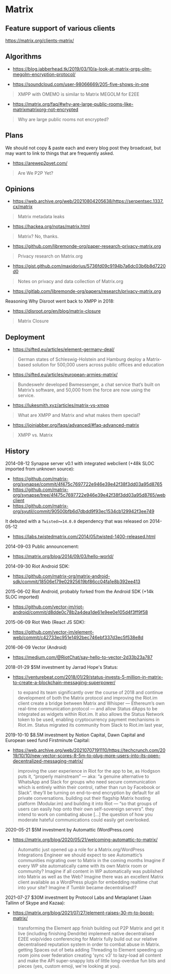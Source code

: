 # Matrix

## Feature support of various clients

https://matrix.org/clients-matrix/

## Algorithms

* https://blog.jabberhead.tk/2019/03/10/a-look-at-matrix-orgs-olm-megolm-encryption-protocol/

* https://soundcloud.com/user-98066669/205-five-shows-in-one

> XMPP with OMEMO is similar to Matrix MEGOLM for E2EE

* https://matrix.org/faq/#why-are-large-public-rooms-like-matrixmatrixorg-not-encrypted

> Why are large public rooms not encrypted?

## Plans

We should not copy & paste each and every blog post they broadcast, but may want to link to things that are frequently asked.

* https://arewep2pyet.com/

> Are We P2P Yet?

## Opinions

* https://web.archive.org/web/20210804205638/https://serpentsec.1337.cx/matrix

> Matrix metadata leaks

* https://hackea.org/notas/matrix.html

> Matrix? No, thanks.

* https://github.com/libremonde-org/paper-research-privacy-matrix.org

> Privacy research on Matrix.org

* https://gist.github.com/maxidorius/5736fd09c9194b7a6dc03b6b8d7220d0

> Notes on privacy and data collection of Matrix.org

* https://gitlab.com/libremonde-org/papers/research/privacy-matrix.org

Reasoning Why Disroot went back to XMPP in 2018:

* https://disroot.org/en/blog/matrix-closure

> Matrix Closure

## Deployment

* https://sifted.eu/articles/element-germany-deal/

> German states of Schleswig-Holstein and Hamburg deploy a Matrix-based solution for 500,000 users across public offices and education

* https://sifted.eu/articles/european-armies-matrix/

> Bundeswehr developed Bwmessenger, a chat service that’s built on Matrix’s software, and 50,000 from the force are now using the service.

* https://lukesmith.xyz/articles/matrix-vs-xmpp

> What are XMPP and Matrix and what makes them special?

* https://joinjabber.org/faqs/advanced/#faq-advanced-matrix

> XMPP vs. Matrix

## History

2014-08-12 Synapse server v0.1 with integrated webclient (+48k SLOC imported from unknown source):

* https://github.com/matrix-org/synapse/commit/4f475c7697722e946e39e42f38f3dd03a95d8765
* https://github.com/matrix-org/synapse/tree/4f475c7697722e946e39e42f38f3dd03a95d8765/webclient
* https://github.com/matrix-org/syutil/commit/90500bfb6d7dbdd9f93ec1534cb129942f3ee749

It debuted with a `Twisted>=14.0.0` dependency that was released on 2014-05-12

* https://labs.twistedmatrix.com/2014/05/twisted-1400-released.html

2014-09-03 Public announcement:

* https://matrix.org/blog/2014/09/03/hello-world/

2014-09-30 Riot Android SDK:

* https://github.com/matrix-org/matrix-android-sdk/commit/18506e179e02925619bf86cc04fa1e8b392ee413

2015-06-02 Riot Android, probably forked from the Android SDK (+14k SLOC imported)

* https://github.com/vector-im/riot-android/commit/d8dde0c78b2a4dea1de61e9ee0e105d4f3ff9f58

2015-06-09 Riot Web (React JS SDK):

* https://github.com/vector-im/element-web/commit/c42733ec951e1492bec746ebf337d3ec5f538e8d

2016-06-09 Vector (Android)

* https://medium.com/@RiotChat/say-hello-to-vector-2d33b23a787

2018-01-29 $5M investment by Jarrad Hope's Status:

* https://venturebeat.com/2018/01/29/status-invests-5-million-in-matrix-to-create-a-blockchain-messaging-superpower/

> to expand its team significantly over the course of 2018 and continue development of both the Matrix protocol and improving the Riot.im client
> create a bridge between Matrix and Whisper — Ethereum’s own real-time communication protocol — and allow Status dApps to be integrated as widgets within Riot.im. It also allows the Status Network token to be used, enabling cryptocurrency payment mechanisms in Riot.im.
> Status migrated its community from Slack to Riot.im last year,

2019-10-10 $8.5M investment by Notion Capital, Dawn Capital and European seed fund Firstminute Capital:

* https://web.archive.org/web/20210707191110/https://techcrunch.com/2019/10/10/new-vector-scores-8-5m-to-plug-more-users-into-its-open-decentralized-messaging-matrix/

> improving the user experience in Riot for the app to be, as Hodgson puts it, “properly mainstream” — aka: “a genuine alternative to WhatsApp and Slack for groups who need secure communication which is entirely within their control, rather than run by Facebook or Slack”.
> they’ll be turning on end-to-end encryption by default for all private conversations.
> building out their flagship Matrix hosting platform (Modular.im) and building it into Riot — “so that groups of users can easily hop onto their own self-sovereign servers”.
> they intend to work on combating abuse [...] the question of how you moderate hateful communications could easily get overlooked.

2020-05-21 $5M investment by Automattic (WordPress.com)

* https://matrix.org/blog/2020/05/21/welcoming-automattic-to-matrix/

> Automattic just opened up a role for a Matrix.org/WordPress Integrations Engineer
> we should expect to see Automattic’s communities migrating over to Matrix in the coming months
> Imagine if every WP site automatically came with its own Matrix room or community?
> Imagine if all content in WP automatically was published into Matrix as well as the Web?
> Imagine there was an excellent Matrix client available as a WordPress plugin for embedding realtime chat into your site?
> Imagine if Tumblr became decentralised!?

2021-07-27 $30M investment by Protocol Labs and Metaplanet (Jaan Tallinn of Skype and Kazaa):

* https://matrix.org/blog/2021/07/27/element-raises-30-m-to-boost-matrix/

> transforming the Element app
> finish building out P2P Matrix and get it live (including finishing Dendrite)
> implement native decentralised E2EE voip/video conferencing for Matrix
> fully build out our relative decentralised reputation system in order to combat abuse in Matrix.
> getting Spaces out of beta
> adding Threading to Element
> speeding up room joins over federation
> creating 'sync v3' to lazy-load all content and make the API super-snappy
> lots of little long-overdue fun bits and pieces (yes, custom emoji, we're looking at you).
